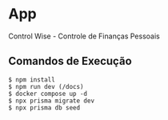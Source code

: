 # App

Control Wise - Controle de Finanças Pessoais

## Comandos de Execução

```
$ npm install
$ npm run dev (/docs)
$ docker compose up -d
$ npx prisma migrate dev
$ npx prisma db seed
```